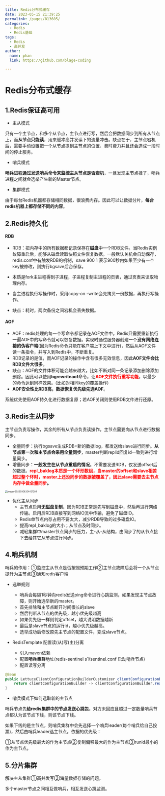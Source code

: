 ```yaml
---
title: Redis分布式缓存
date: 2023-05-15 21:39:25
permalink: /pages/813605/
categories: 
  - Redis
  - Redis基础
tags: 
  - Redis
  - 高并发
author: 
  name: phan
  link: https://github.com/blage-coding

---
```

# Redis分布式缓存

## 1.Redis保证高可用

- 主从模式

只有一个主节点，和多个从节点，主节点进行写，然后会把数据同步到所有从节点上，而**从节点只能读**，用来缓冲高并发读下的流量冲击。缺点在于，主节点宕机后，需要手动设置把一个从节点提到主节点的位置，费时费力并且还会造成一段时间的停止服务。

- 哨兵模式

**哨兵进程通过发送哨兵命令来监控主从节点是否宕机**，一旦发现主节点挂了，哨兵进程之间就会选举产生新的Master节点。

- 集群模式

由于每台Redis机器都存储相同数据，很浪费内存。因此可以让数据分片，**每台redis机器上都存储不同的内容**。

## 2.Redis持久化

#### RDB

- RDB：把内存中的所有数据都记录保存在**磁盘**中一个RDB文件。当Redis实例故障重启后，能够从磁盘读取快照文件恢复数据。一般默认关机会自动保存，redis.conf中有触发RDB的机制，save 900 1 表示900秒内如果至少有一个key被修改，则执行bgsave后台保存。

- 本质是fork主进程得到子进程，子进程复制主进程的页表，通过页表来读取物理内存。
- 当主进程执行写操作时，采用copy-on -write会先拷贝一份数据，再执行写操作。
- 缺点：耗时，两次备份之间宕机会丢失数据。

#### AOF

- AOF：redis处理的每一个写命令都记录在AOF文件中，Redis只需要重新执行一遍AOF中的写命令就可以恢复数据。实现时通过服务器创建一个**没有网络连接的伪客户端**(因为Redis命令只能在客户端上下文中进行)，然后从AOF文件读一条指令，并写入到Redis中，不断重复。
- RDB记录的是值，而AOF记录的操作中含有很多无效信息，因此**AOF文件会比RDB文件大很多**。
- 缺点：AOF的文件体积可能会越来越大，比如不断对同一条记录添加删除添加删除。因此可以使用**bgrewriteaof**命令，让<font color="red">**AOF文件执行重写功能**</font>，以最少的命令达到同样效果。(比如对相同key的覆盖操作)
- **AOF安全性比RDB高，数据恢复优先级先选AOF**。

系统优先使用AOF持久化进行数据复原；若AOF关闭则使用RDB文件进行还原。

## 3.Redis主从同步

主节点负责写操作，其余的所有从节点负责读操作。主节点需要向从节点进行数据同步。

- 全量同步：执行bgsave生成RDB+新的数据log，都发送给slave进行同步。**从节点第一次和主节点会采用全量同步**，master判断replid回复id一致则进行增量同步。
- 增量同步：**一般发生在从节点重启的情况**。不需要发送RDB，仅发送offset后的数据。**<font color="red">repl_baklog本质是一个环形数组，当master的offset和slave相差超过整个环时，master上还没同步的数据被覆盖了，因此slave需要去主节点内存中做全量同步</font>。**

<img src="https://jsd.cdn.zzko.cn/gh/blage-coding/picx-images-hosting@master/20230515/image-20230308204421284.50wivh0hnio0.webp" alt="image-20230308204421284" style="zoom:50%;" />

- 优化主从同步
  - 主节点启用**无磁盘复制**，因为RDB正常是先写到磁盘中，然后再进行网络传输。启用后RDB直接写到网络IO流中传输，避免了磁盘IO。
  - Redis单节点内存占用不要太大，减少RDB导致的过多磁盘IO。
  - 提高repl_baklog的大小；从节点及时同步。
  - 减轻集群中master节点同步的压力，主-从-从结构，由同步了的从节点接下去给其它从节点进行同步。

## 4.哨兵机制

哨兵的作用：①监控主从节点是否按照预期工作②主节点故障后会将一个从节点提升为主节点③通知redis客户端

- 选举规则
  - 哨兵会每隔1秒钟向redis发送ping命令进行心跳监测，如果发现主节点故障，则开始选举新的master。
  - 首先排除和主节点断开时间很长的slave
  - 然后判断从节点的优先级，越小优先级越高
  - 如果优先级一样则判定offset，越大说明数据越新
  - 最后是slave节点的运行id，越小优先级越高。
  - 选举成功后修改原先主节点的配置文件，变成slave节点。

- RedisTemplate 配置读(从)写(主)分离
  - 引入maven依赖
  - 配置**哨兵集群**地址(redis-sentinel s1/sentinel.conf 启动哨兵节点)
  - 配置读写分离

```java
@Bean
public LettuceClientConfigurationBuilderCustomizer clientConfigurationBuilderCustomizer(){
    return clientConfigurationBuilder -> clientConfigurationBuilder.readFrom(ReadFrom.REPLICA_PREFERRED);
}
```

- 哨兵模式下如何选取新的主节点

哨兵节点先**给redis集群中的节点发送心跳包**，对方未回应且超过一定数量哨兵节点都认为该节点下线，则该节点下线。

如果下线的是主节点，则哨兵集群中会先选择一个哨兵leader(每个哨兵给自己投票)，然后由哨兵leader选主节点。依据的优先级：

①从节点优先级最大的作为主节点②复制偏移最大的作为主节点③runid最小的作为主节点。

## 5.分片集群

解决主从集群①高并发写②海量数据存储的问题。

多个master节点之间相互做哨兵，相互发送心跳监测。
